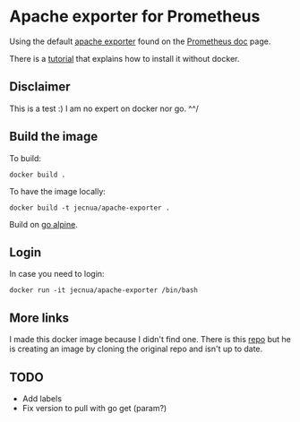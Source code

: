 # Apache exporter for Prometheus

Using the default [apache exporter](https://github.com/neezgee/apache_exporter) found on the [Prometheus doc](https://prometheus.io/docs/instrumenting/exporters/) page.

There is a [tutorial](https://machineperson.github.io/monitoring/2016/01/04/exporting-apache-metrics-to-prometheus.html) that explains how to install it without docker.

## Disclaimer

This is a test :)
I am no expert on docker nor go. ^^/

## Build the image

To build:

    docker build .

To have the image locally:

    docker build -t jecnua/apache-exporter .

Build on [go alpine](https://hub.docker.com/_/golang/).

## Login

In case you need to login:

    docker run -it jecnua/apache-exporter /bin/bash

## More links

I made this docker image because I didn't find one. There is this [repo](https://github.com/garyritchie/apache_exporter)
but he is creating an image by cloning the original repo and isn't up to date.

## TODO

- Add labels
- Fix version to pull with go get (param?)
